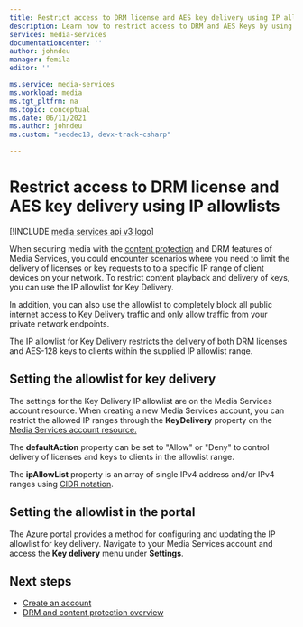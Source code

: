 ```yaml
---
title: Restrict access to DRM license and AES key delivery using IP allowlists
description: Learn how to restrict access to DRM and AES Keys by using IP allowlists.
services: media-services
documentationcenter: ''
author: johndeu
manager: femila
editor: ''

ms.service: media-services
ms.workload: media
ms.tgt_pltfrm: na
ms.topic: conceptual
ms.date: 06/11/2021
ms.author: johndeu
ms.custom: "seodec18, devx-track-csharp"

---
```

# Restrict access to DRM license and AES key delivery using IP allowlists

[!INCLUDE [media services api v3 logo](./includes/v3-hr.md)]

When securing media with the [content protection](./drm-content-protection-concept.md) and DRM features of Media Services, you could encounter scenarios where you need to limit the delivery of licenses or key requests to to a specific IP range of client devices on your network. To restrict content playback and delivery of keys, you can use the IP allowlist for Key Delivery.

In addition, you can also use the allowlist to completely block all public internet access to Key Delivery traffic and only allow traffic from your private network endpoints.

The IP allowlist for Key Delivery restricts the delivery of both DRM licenses and AES-128 keys to clients within the supplied IP allowlist range.

## Setting the allowlist for key delivery

The settings for the Key Delivery IP allowlist are on the Media Services account resource. When creating a new Media Services account, you can restrict the allowed IP ranges through the **KeyDelivery** property on the [Media Services account resource.](/rest/api/media/mediaservices/create-or-update)

The **defaultAction** property can be set to "Allow" or "Deny" to control delivery of licenses and keys to clients in the allowlist range.

The **ipAllowList** property is an array of single IPv4 address and/or IPv4 ranges using [CIDR notation](https://en.wikipedia.org/wiki/Classless_Inter-Domain_Routing#CIDR_notation).

## Setting the allowlist in the portal

The Azure portal provides a method for configuring and updating the IP allowlist for key delivery.  Navigate to your Media Services account and access the **Key delivery** menu under **Settings**.

## Next steps

- [Create an account](./account-create-how-to.md)
- [DRM and content protection overview](./drm-content-protection-concept.md)
